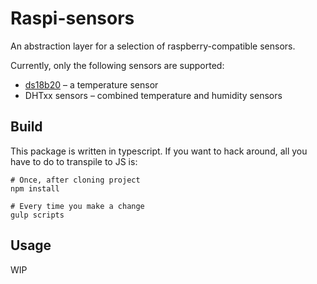 Raspi-sensors
=============

An abstraction layer for a selection of raspberry-compatible sensors.

Currently, only the following sensors are supported:
  * [ds18b20][] – a temperature sensor
  * DHTxx sensors – combined temperature and humidity sensors

[ds18b20]: http://datasheets.maximintegrated.com/en/ds/DS18B20.pdf


## Build

This package is written in typescript. If you want to hack around, all you have to do to transpile to JS is:

```
# Once, after cloning project
npm install

# Every time you make a change
gulp scripts
```


## Usage

WIP
